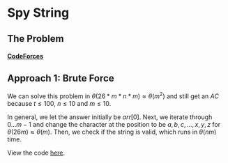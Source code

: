 # Spy String

## The Problem

#### [CodeForces](https://codeforces.com/contest/1360/problem/F)

## Approach 1: Brute Force

We can solve this problem in $\theta(26 * m * n * m) \approx \theta(m^2)$ and still get an $AC$ because $t \leq 100$, $n \leq 10$ and $m \leq 10$.

In general, we let the answer initially be $arr[0]$. Next, we iterate through $0 ... m - 1$ and change the character at the position to be $a, b, c, ..., x, y, z$ for $\theta(26m) \approx \theta(m)$. Then, we check if the string is valid, which runs in $\theta(nm)$ time.

View the code [here](spy-string.cpp).
